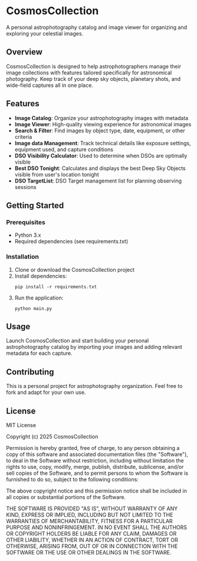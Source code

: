 # CosmosCollection

A personal astrophotography catalog and image viewer for organizing and exploring your celestial images.

## Overview

CosmosCollection is designed to help astrophotographers manage their image collections with features tailored specifically for astronomical photography. Keep track of your deep sky objects, planetary shots, and wide-field captures all in one place.

## Features

- **Image Catalog**: Organize your astrophotography images with metadata
- **Image Viewer**: High-quality viewing experience for astronomical images
- **Search & Filter**: Find images by object type, date, equipment, or other criteria
- **Image data Management**: Track technical details like exposure settings, equipment used, and capture conditions
- **DSO Visibility Calculator**: Used to determine when DSOs are optimally visible
- **Best DSO Tonight**: Calculates and displays the best Deep Sky Objects visible from user's location tonight
- **DSO TargetList**: DSO Target management list for planning observing sessions

## Getting Started

### Prerequisites

- Python 3.x
- Required dependencies (see requirements.txt)

### Installation

1. Clone or download the CosmosCollection project
2. Install dependencies:
   ```
   pip install -r requirements.txt
   ```
3. Run the application:
   ```
   python main.py
   ```

## Usage

Launch CosmosCollection and start building your personal astrophotography catalog by importing your images and adding relevant metadata for each capture.

## Contributing

This is a personal project for astrophotography organization. Feel free to fork and adapt for your own use.

## License

MIT License

Copyright (c) 2025 CosmosCollection

Permission is hereby granted, free of charge, to any person obtaining a copy
of this software and associated documentation files (the "Software"), to deal
in the Software without restriction, including without limitation the rights
to use, copy, modify, merge, publish, distribute, sublicense, and/or sell
copies of the Software, and to permit persons to whom the Software is
furnished to do so, subject to the following conditions:

The above copyright notice and this permission notice shall be included in all
copies or substantial portions of the Software.

THE SOFTWARE IS PROVIDED "AS IS", WITHOUT WARRANTY OF ANY KIND, EXPRESS OR
IMPLIED, INCLUDING BUT NOT LIMITED TO THE WARRANTIES OF MERCHANTABILITY,
FITNESS FOR A PARTICULAR PURPOSE AND NONINFRINGEMENT. IN NO EVENT SHALL THE
AUTHORS OR COPYRIGHT HOLDERS BE LIABLE FOR ANY CLAIM, DAMAGES OR OTHER
LIABILITY, WHETHER IN AN ACTION OF CONTRACT, TORT OR OTHERWISE, ARISING FROM,
OUT OF OR IN CONNECTION WITH THE SOFTWARE OR THE USE OR OTHER DEALINGS IN THE
SOFTWARE.
